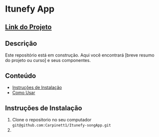 # Itunefy App

## [Link do Projeto](itunefy-song-app.vercel.app)

## Descrição

Este repositório está em construção. Aqui você encontrará [breve resumo do projeto ou curso] e seus componentes.

## Conteúdo

- [Instruções de Instalação](#instruções-de-instalação)
- [Como Usar](#como-usar)

## Instruções de Instalação

1) Clone o repositorio no seu computador ```git@github.com:Carpinett1/Itunefy-songApp.git```
2) 
